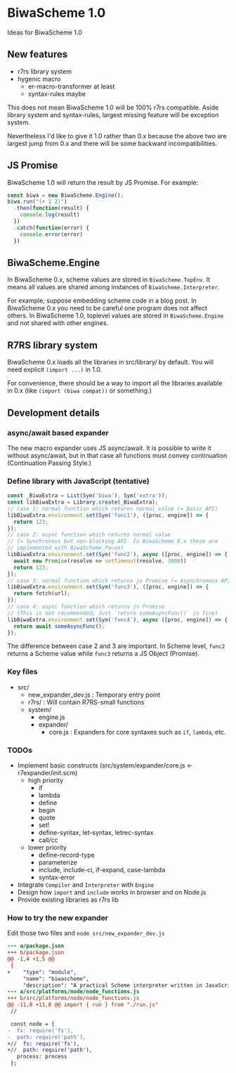 # BiwaScheme 1.0

Ideas for BiwaScheme 1.0

## New features

- r7rs library system
- hygenic macro
  - er-macro-transformer at least
  - syntax-rules maybe

This does not mean BiwaScheme 1.0 will be 100% r7rs compatible. Aside library system and syntax-rules, largest missing feature will be exception system. 

Nevertheless I'd like to give it 1.0 rather than 0.x because the above two are largest jump from 0.x and there will be some backward incompatibilities.

## JS Promise

BiwaScheme 1.0 will return the result by JS Promise. For example:

```js
const biwa = new BiwaScheme.Engine();
biwa.run("(+ 1 2)")
  .then(function(result) {
    console.log(result)
  })
  .catch(function(error) {
    console.error(error)
  })
```

## BiwaScheme.Engine

In BiwaScheme 0.x, scheme values are stored in `BiwaScheme.TopEnv`. It means all values are shared among instances of `BiwaScheme.Interpreter`.

For example, suppose embedding scheme code in a blog post. In BiwaScheme 0.x you need to be careful one program does not affect others. In BiwaScheme 1.0, toplevel values are stored in `BiwaScheme.Engine` and not shared with other engines.

## R7RS library system

BiwaScheme 0.x loads all the libraries in src/library/ by default. You will need explicit `(import ...)` in 1.0.

For convenience, there should be a way to import all the libraries available in 0.x (like `(import (biwa compat))` or something.)

## Development details

### async/await based expander

The new macro expander uses JS async/await. It is possible to write it
without async/await, but in that case all functions must convey continuation
(Continuation Passing Style.)

### Define library with JavaScript (tentative)

```js
const _BiwaExtra = List(Sym('biwa'), Sym('extra'));
const libBiwaExtra = Library.create(_BiwaExtra);
// case 1: normal function which returns normal value (= Basic API)
libBiwaExtra.environment.set(Sym('func1'), ([proc, engine]) => {
  return 123;
});
// case 2: async function which returns normal value
// (= Synchronous but non-blocking API. In BiwaScheme 0.x these are
// implemented with BiwaScheme.Pause)
libBiwaExtra.environment.set(Sym('func2'), async ([proc, engine]) => {
  await new Promise(resolve => setTimeout(resolve, 3000))
  return 123;
});
// case 3: normal function which returns js Promise (= Asynchronous API)
libBiwaExtra.environment.set(Sym('func3'), ([proc, engine]) => {
  return fetch(url);
});
// case 4: async function which returns js Promise
// (This is not recommended; Just `return someAsyncFunc()` is fine)
libBiwaExtra.environment.set(Sym('func4'), async ([proc, engine]) => {
  return await someAsyncFunc();
});
```

The difference between case 2 and 3 are important. In Scheme level,
`func2` returns a Scheme value while `func3` returns a JS Object (Promise).

### Key files

- src/
  - new_expander_dev.js : Temporary entry point
  - r7rs/ : Will contain R7RS-small functions
  - system/
    - engine.js
    - expander/
      - core.js : Expanders for core syntaxes such as `if`, `lambda`, etc.

### TODOs

- Implement basic constructs (src/system/expander/core.js <- r7expander/init.scm)
  - high priority
    + if
    - lambda
    + define
    + begin
    + quote
    + set!
    + define-syntax, let-syntax, letrec-syntax
    + call/cc
  - lower priority
    - define-record-type
    - parameterize
    - include, include-ci, if-expand, case-lambda
    - syntax-error
- Integrate `Compiler` and `Interpreter` with `Engine`
- Design how `import` and `include` works in browser and on Node.js
- Provide existing libraries as r7rs lib

### How to try the new expander

Edit those two files and `node src/new_expander_dev.js`

```diff
--- a/package.json
+++ b/package.json
@@ -1,4 +1,5 @@
 {
+    "type": "module",
     "name": "biwascheme",
     "description": "A practical Scheme interpreter written in JavaScript",
--- a/src/platforms/node/node_functions.js
+++ b/src/platforms/node/node_functions.js
@@ -11,8 +11,8 @@ import { run } from "./run.js"
 //

 const node = {
-  fs: require('fs'),
-  path: require('path'),
+//  fs: require('fs'),
+//  path: require('path'),
   process: process
 };
```
